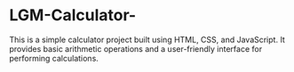 # LGM-Calculator-
This is a simple calculator project built using HTML, CSS, and JavaScript. It provides basic arithmetic operations and a user-friendly interface for performing calculations.
